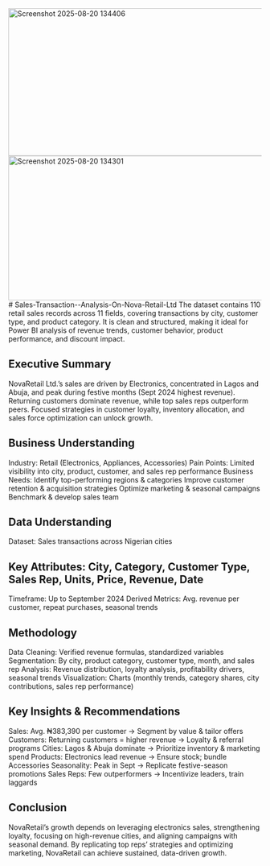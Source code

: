 <img width="569" height="293" alt="Screenshot 2025-08-20 134406" src="https://github.com/user-attachments/assets/9c6c7a1e-2a0c-45b4-a034-24f30a16adec" />
<img width="584" height="287" alt="Screenshot 2025-08-20 134301" src="https://github.com/user-attachments/assets/4769fe8c-6459-49d3-9e70-5f137026847e" />
# Sales-Transaction--Analysis-On-Nova-Retail-Ltd
The dataset contains 110 retail sales records across 11 fields, covering transactions by city, customer type, and product category. It is clean and structured, making it ideal for Power BI analysis of revenue trends, customer behavior, product performance, and discount impact.

## Executive Summary
NovaRetail Ltd.’s sales are driven by Electronics, concentrated in Lagos and Abuja, and peak during festive months (Sept 2024 highest revenue). Returning customers dominate revenue, while top sales reps outperform peers. Focused strategies in customer loyalty, inventory allocation, and sales force optimization can unlock growth.

## Business Understanding
Industry: Retail (Electronics, Appliances, Accessories)
Pain Points: Limited visibility into city, product, customer, and sales rep performance
Business Needs:
Identify top-performing regions & categories
Improve customer retention & acquisition strategies
Optimize marketing & seasonal campaigns
Benchmark & develop sales team

## Data Understanding
Dataset: Sales transactions across Nigerian cities
## Key Attributes: City, Category, Customer Type, Sales Rep, Units, Price, Revenue, Date
Timeframe: Up to September 2024
Derived Metrics: Avg. revenue per customer, repeat purchases, seasonal trends

## Methodology
Data Cleaning: Verified revenue formulas, standardized variables
Segmentation: By city, product category, customer type, month, and sales rep
Analysis: Revenue distribution, loyalty analysis, profitability drivers, seasonal trends
Visualization: Charts (monthly trends, category shares, city contributions, sales rep performance)

## Key Insights & Recommendations
Sales: Avg. ₦383,390 per customer → Segment by value & tailor offers
Customers: Returning customers = higher revenue → Loyalty & referral programs
Cities: Lagos & Abuja dominate → Prioritize inventory & marketing spend
Products: Electronics lead revenue → Ensure stock; bundle Accessories
Seasonality: Peak in Sept → Replicate festive-season promotions
Sales Reps: Few outperformers → Incentivize leaders, train laggards

## Conclusion
NovaRetail’s growth depends on leveraging electronics sales, strengthening loyalty, focusing on high-revenue cities, and aligning campaigns with seasonal demand. By replicating top reps’ strategies and optimizing marketing, NovaRetail can achieve sustained, data-driven growth.





